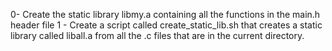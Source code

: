 0- Create the static library libmy.a containing all the functions in the main.h header file
1 - Create a script called create_static_lib.sh that creates a static library called liball.a from all the .c files that are in the current directory.
